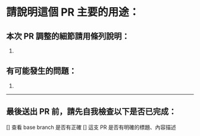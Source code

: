 # 請說明這個 PR 主要的用途：
<!-- (新增頁面 / 更新內容 / debug) -->

## 本次 PR 調整的細節請用條列說明：
1. 

## 有可能發生的問題：
<!-- ( merge 後可能會跟 xxx 衝突 / padding 暫留待合併後刪除 / ...) -->
1. 

---
## 最後送出 PR 前，請先自我檢查以下是否已完成：
[] 查看 base branch 是否有正確
[] 這支 PR 是否有明確的標題、內容描述